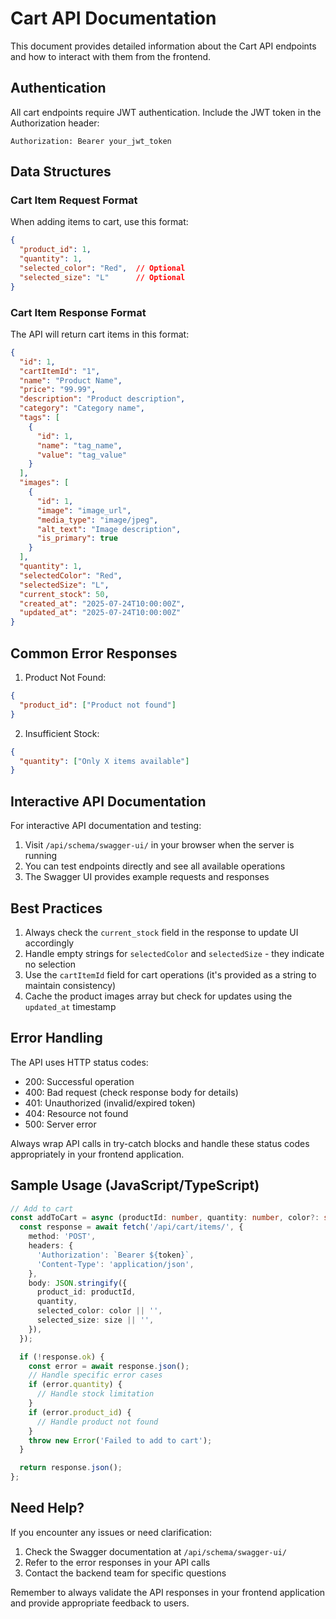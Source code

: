 # Cart API Documentation

This document provides detailed information about the Cart API endpoints and how to interact with them from the frontend.

## Authentication

All cart endpoints require JWT authentication. Include the JWT token in the Authorization header:

```http
Authorization: Bearer your_jwt_token
```

## Data Structures

### Cart Item Request Format

When adding items to cart, use this format:

```json
{
  "product_id": 1,
  "quantity": 1,
  "selected_color": "Red",  // Optional
  "selected_size": "L"      // Optional
}
```

### Cart Item Response Format

The API will return cart items in this format:

```json
{
  "id": 1,
  "cartItemId": "1",
  "name": "Product Name",
  "price": "99.99",
  "description": "Product description",
  "category": "Category name",
  "tags": [
    {
      "id": 1,
      "name": "tag_name",
      "value": "tag_value"
    }
  ],
  "images": [
    {
      "id": 1,
      "image": "image_url",
      "media_type": "image/jpeg",
      "alt_text": "Image description",
      "is_primary": true
    }
  ],
  "quantity": 1,
  "selectedColor": "Red",
  "selectedSize": "L",
  "current_stock": 50,
  "created_at": "2025-07-24T10:00:00Z",
  "updated_at": "2025-07-24T10:00:00Z"
}
```

## Common Error Responses

1. Product Not Found:
```json
{
  "product_id": ["Product not found"]
}
```

2. Insufficient Stock:
```json
{
  "quantity": ["Only X items available"]
}
```

## Interactive API Documentation

For interactive API documentation and testing:

1. Visit `/api/schema/swagger-ui/` in your browser when the server is running
2. You can test endpoints directly and see all available operations
3. The Swagger UI provides example requests and responses

## Best Practices

1. Always check the `current_stock` field in the response to update UI accordingly
2. Handle empty strings for `selectedColor` and `selectedSize` - they indicate no selection
3. Use the `cartItemId` field for cart operations (it's provided as a string to maintain consistency)
4. Cache the product images array but check for updates using the `updated_at` timestamp

## Error Handling

The API uses HTTP status codes:
- 200: Successful operation
- 400: Bad request (check response body for details)
- 401: Unauthorized (invalid/expired token)
- 404: Resource not found
- 500: Server error

Always wrap API calls in try-catch blocks and handle these status codes appropriately in your frontend application.

## Sample Usage (JavaScript/TypeScript)

```typescript
// Add to cart
const addToCart = async (productId: number, quantity: number, color?: string, size?: string) => {
  const response = await fetch('/api/cart/items/', {
    method: 'POST',
    headers: {
      'Authorization': `Bearer ${token}`,
      'Content-Type': 'application/json',
    },
    body: JSON.stringify({
      product_id: productId,
      quantity,
      selected_color: color || '',
      selected_size: size || '',
    }),
  });

  if (!response.ok) {
    const error = await response.json();
    // Handle specific error cases
    if (error.quantity) {
      // Handle stock limitation
    }
    if (error.product_id) {
      // Handle product not found
    }
    throw new Error('Failed to add to cart');
  }

  return response.json();
};
```

## Need Help?

If you encounter any issues or need clarification:
1. Check the Swagger documentation at `/api/schema/swagger-ui/`
2. Refer to the error responses in your API calls
3. Contact the backend team for specific questions

Remember to always validate the API responses in your frontend application and provide appropriate feedback to users.
